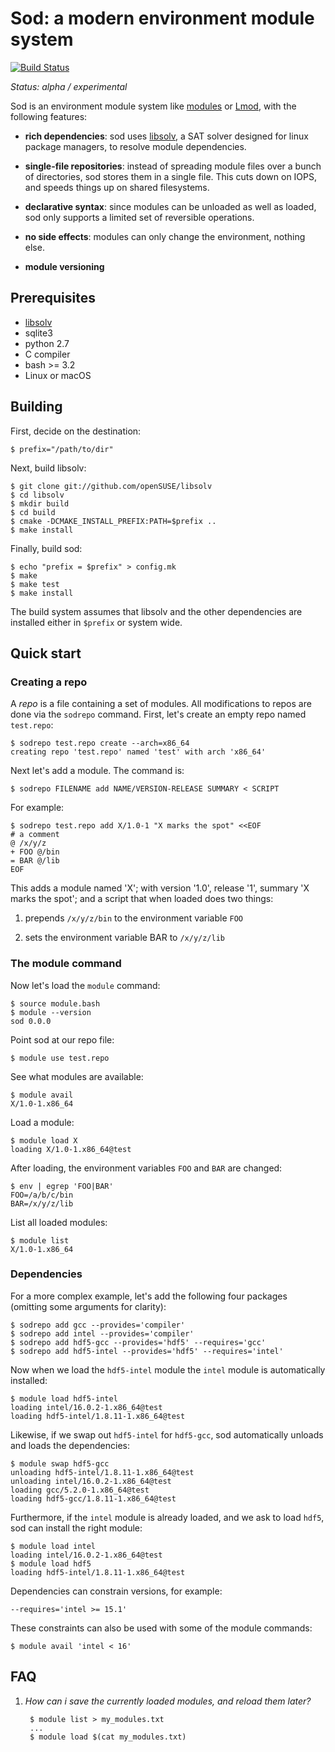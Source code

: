 # Sod: a modern environment module system

[![Build Status](https://travis-ci.org/nolta/sod.svg?branch=master)](https://travis-ci.org/nolta/sod)

*Status: alpha / experimental*

Sod is an environment module system like
[modules](http://modules.sourceforge.net) or
[Lmod](https://www.tacc.utexas.edu/research-development/tacc-projects/lmod),
with the following features:

* **rich dependencies**: sod uses [libsolv][libsolv], a SAT solver designed
for linux package managers, to resolve module dependencies.

* **single-file repositories**: instead of spreading module files over a bunch
of directories, sod stores them in a single file. This cuts down on IOPS,
and speeds things up on shared filesystems.

* **declarative syntax**: since modules can be unloaded as well as loaded, sod
only supports a limited set of reversible operations.

* **no side effects**: modules can only change the environment, nothing else.

* **module versioning**

## Prerequisites

* [libsolv][libsolv]
* sqlite3
* python 2.7
* C compiler
* bash >= 3.2
* Linux or macOS

[libsolv]: https://github.com/openSUSE/libsolv

## Building

First, decide on the destination:

    $ prefix="/path/to/dir"

Next, build libsolv:

    $ git clone git://github.com/openSUSE/libsolv
    $ cd libsolv
    $ mkdir build
    $ cd build
    $ cmake -DCMAKE_INSTALL_PREFIX:PATH=$prefix ..
    $ make install

Finally, build sod:

    $ echo "prefix = $prefix" > config.mk
    $ make
    $ make test
    $ make install

The build system assumes that libsolv and the other dependencies are
installed either in `$prefix` or system wide.

## Quick start

### Creating a repo

A *repo* is a file containing a set of modules.
All modifications to repos are done via the `sodrepo` command.
First, let's create an empty repo named `test.repo`:

    $ sodrepo test.repo create --arch=x86_64
    creating repo 'test.repo' named 'test' with arch 'x86_64'

Next let's add a module. The command is:

    $ sodrepo FILENAME add NAME/VERSION-RELEASE SUMMARY < SCRIPT

For example:

    $ sodrepo test.repo add X/1.0-1 "X marks the spot" <<EOF
    # a comment
    @ /x/y/z
    + FOO @/bin
    = BAR @/lib
    EOF

This adds a module named 'X'; with version '1.0',
release '1', summary 'X marks the spot';
and a script that when loaded does two things:

1. prepends `/x/y/z/bin` to the environment variable `FOO`

2. sets the environment variable BAR to `/x/y/z/lib`

### The module command

Now let's load the `module` command:

    $ source module.bash
    $ module --version
    sod 0.0.0

Point sod at our repo file:

    $ module use test.repo

See what modules are available:

    $ module avail
    X/1.0-1.x86_64

Load a module:

    $ module load X
    loading X/1.0-1.x86_64@test

After loading, the environment variables `FOO` and `BAR` are changed:

    $ env | egrep 'FOO|BAR'
    FOO=/a/b/c/bin
    BAR=/x/y/z/lib

List all loaded modules:

    $ module list
    X/1.0-1.x86_64

### Dependencies

For a more complex example, let's add the following four packages
(omitting some arguments for clarity):

    $ sodrepo add gcc --provides='compiler'
    $ sodrepo add intel --provides='compiler'
    $ sodrepo add hdf5-gcc --provides='hdf5' --requires='gcc'
    $ sodrepo add hdf5-intel --provides='hdf5' --requires='intel'

Now when we load the `hdf5-intel` module the `intel` module is automatically
installed:

    $ module load hdf5-intel
    loading intel/16.0.2-1.x86_64@test
    loading hdf5-intel/1.8.11-1.x86_64@test

Likewise, if we swap out `hdf5-intel` for `hdf5-gcc`, sod automatically
unloads and loads the dependencies:

    $ module swap hdf5-gcc
    unloading hdf5-intel/1.8.11-1.x86_64@test
    unloading intel/16.0.2-1.x86_64@test
    loading gcc/5.2.0-1.x86_64@test
    loading hdf5-gcc/1.8.11-1.x86_64@test

Furthermore, if the `intel` module is already loaded, and we ask to load
`hdf5`, sod can install the right module:

    $ module load intel
    loading intel/16.0.2-1.x86_64@test
    $ module load hdf5
    loading hdf5-intel/1.8.11-1.x86_64@test

Dependencies can constrain versions, for example:

    --requires='intel >= 15.1'

These constraints can also be used with some of the module commands:

    $ module avail 'intel < 16'

## FAQ

1. *How can i save the currently loaded modules, and reload them later?*

        $ module list > my_modules.txt
        ...
        $ module load $(cat my_modules.txt)

